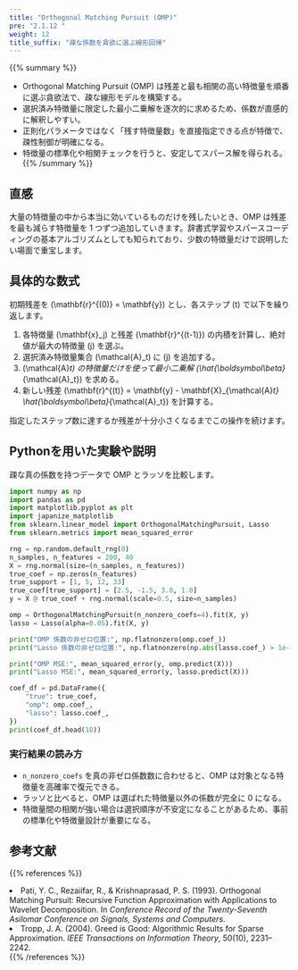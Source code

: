 ```yaml
---
title: "Orthogonal Matching Pursuit (OMP)"
pre: "2.1.12 "
weight: 12
title_suffix: "疎な係数を貪欲に選ぶ線形回帰"
---
```


{{% summary %}}
- Orthogonal Matching Pursuit (OMP) は残差と最も相関の高い特徴量を順番に選ぶ貪欲法で、疎な線形モデルを構築する。
- 選択済み特徴量に限定した最小二乗解を逐次的に求めるため、係数が直感的に解釈しやすい。
- 正則化パラメータではなく「残す特徴量数」を直接指定できる点が特徴で、疎性制御が明確になる。
- 特徴量の標準化や相関チェックを行うと、安定してスパース解を得られる。
{{% /summary %}}

## 直感
大量の特徴量の中から本当に効いているものだけを残したいとき、OMP は残差を最も減らす特徴量を 1 つずつ追加していきます。辞書式学習やスパースコーディングの基本アルゴリズムとしても知られており、少数の特徴量だけで説明したい場面で重宝します。

## 具体的な数式
初期残差を \(\mathbf{r}^{(0)} = \mathbf{y}\) とし、各ステップ \(t\) で以下を繰り返します。

1. 各特徴量 \(\mathbf{x}_j\) と残差 \(\mathbf{r}^{(t-1)}\) の内積を計算し、絶対値が最大の特徴量 \(j\) を選ぶ。
2. 選択済み特徴量集合 \(\mathcal{A}_t\) に \(j\) を追加する。
3. \(\mathcal{A}_t\) の特徴量だけを使って最小二乗解 \(\hat{\boldsymbol\beta}_{\mathcal{A}_t}\) を求める。
4. 新しい残差 \(\mathbf{r}^{(t)} = \mathbf{y} - \mathbf{X}_{\mathcal{A}_t} \hat{\boldsymbol\beta}_{\mathcal{A}_t}\) を計算する。

指定したステップ数に達するか残差が十分小さくなるまでこの操作を続けます。

## Pythonを用いた実験や説明
疎な真の係数を持つデータで OMP とラッソを比較します。

```python
import numpy as np
import pandas as pd
import matplotlib.pyplot as plt
import japanize_matplotlib
from sklearn.linear_model import OrthogonalMatchingPursuit, Lasso
from sklearn.metrics import mean_squared_error

rng = np.random.default_rng(0)
n_samples, n_features = 200, 40
X = rng.normal(size=(n_samples, n_features))
true_coef = np.zeros(n_features)
true_support = [1, 5, 12, 33]
true_coef[true_support] = [2.5, -1.5, 3.0, 1.0]
y = X @ true_coef + rng.normal(scale=0.5, size=n_samples)

omp = OrthogonalMatchingPursuit(n_nonzero_coefs=4).fit(X, y)
lasso = Lasso(alpha=0.05).fit(X, y)

print("OMP 係数の非ゼロ位置:", np.flatnonzero(omp.coef_))
print("Lasso 係数の非ゼロ位置:", np.flatnonzero(np.abs(lasso.coef_) > 1e-6))

print("OMP MSE:", mean_squared_error(y, omp.predict(X)))
print("Lasso MSE:", mean_squared_error(y, lasso.predict(X)))

coef_df = pd.DataFrame({
    "true": true_coef,
    "omp": omp.coef_,
    "lasso": lasso.coef_,
})
print(coef_df.head(10))
```

### 実行結果の読み方
- `n_nonzero_coefs` を真の非ゼロ係数数に合わせると、OMP は対象となる特徴量を高確率で復元できる。
- ラッソと比べると、OMP は選ばれた特徴量以外の係数が完全に 0 になる。
- 特徴量間の相関が強い場合は選択順序が不安定になることがあるため、事前の標準化や特徴量設計が重要になる。

## 参考文献
{{% references %}}
<li>Pati, Y. C., Rezaiifar, R., &amp; Krishnaprasad, P. S. (1993). Orthogonal Matching Pursuit: Recursive Function Approximation with Applications to Wavelet Decomposition. In <i>Conference Record of the Twenty-Seventh Asilomar Conference on Signals, Systems and Computers</i>.</li>
<li>Tropp, J. A. (2004). Greed is Good: Algorithmic Results for Sparse Approximation. <i>IEEE Transactions on Information Theory</i>, 50(10), 2231–2242.</li>
{{% /references %}}
